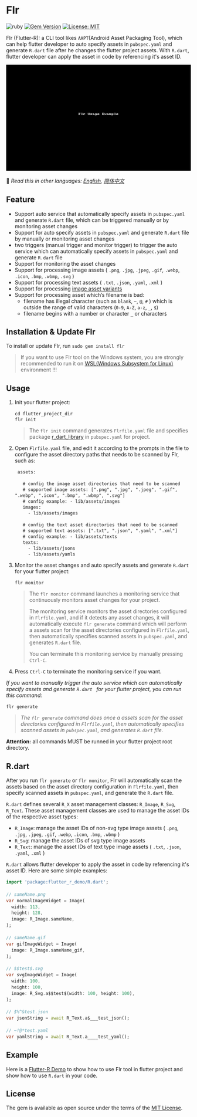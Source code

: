 # Flr

![ruby](https://img.shields.io/badge/language-ruby-orange.svg) [![Gem Version](https://badge.fury.io/rb/flr.svg)](http://badge.fury.io/rb/flr) [![License: MIT](https://img.shields.io/badge/License-MIT-yellow.svg)](https://opensource.org/licenses/MIT)


Flr (Flutter-R): a CLI tool likes `AAPT`(Android Asset Packaging Tool), which can help flutter developer to auto specify assets in `pubspec.yaml` and generate `R.dart` file after he changes the flutter project assets. With `R.dart`,  flutter developer can apply the asset in code by referencing it's asset ID.

![Flr Usage Example](README_Assets/flr-usage-example.gif)


📖 *Read this in other languages: [English](README.md),  [简体中文](README.zh-cn.md)*

## Feature

- Support auto service that automatically specify assets in `pubspec.yaml` and generate  `R.dart` file,  which can be triggered manually or by monitoring asset changes
- Support for auto specify assets in `pubspec.yaml` and generate  `R.dart` file by manually or monitoring asset changes
-  two triggers (manual trigger and monitor trigger) to trigger the auto service which can automatically specify assets in `pubspec.yaml` and generate  `R.dart` file
- Support for monitoring the asset changes
- Support for processing image assets ( `.png`, `.jpg`, `.jpeg`, `.gif`, `.webp`, `.icon`, `.bmp`, `.wbmp`, `.svg` ) 
- Support for processing text assets ( `.txt`, `.json`, `.yaml`, `.xml` ) 
- Support for processing [image asset variants](https://flutter.dev/docs/development/ui/assets-and-images#asset-variants)
- Support for processing asset which’s filename is bad:
   - filename has illegal character (such as  `blank`,  `~`, `@`, `#` ) which is outside the range of  valid characters (`0-9`, `A-Z`, `a-z`, `_`,  `$`)
   - filename begins with a number or character `_`  or character`$`
   

## Installation & Update Flr

To install or update Flr, run `sudo gem install flr`

> If you want to use Flr tool on the Windows system, you are strongly recommended to run it on [WSL(Windows Subsystem for Linux)](https://docs.microsoft.com/en-us/windows/wsl/install-win10) environment !!! 

## Usage

1. Init your flutter project:

    ```
    cd flutter_project_dir
    flr init
    ```
    
    > The `flr init` command generates `Flrfile.yaml` file and specifies package [r_dart_library](https://github.com/YK-Unit/r_dart_library) in `pubspec.yaml` for project.
    
2. Open `Flrfile.yaml` file, and edit it according to the prompts in the file to configure the asset directory paths that needs to be scanned by Flr, such as:

   ```
    assets:
    
      # config the image asset directories that need to be scanned
      # supported image assets: [".png", ".jpg", ".jpeg", ".gif", ".webp", ".icon", ".bmp", ".wbmp", ".svg"]
      # config example: - lib/assets/images
      images:
        - lib/assets/images
    
      # config the text asset directories that need to be scanned
      # supported text assets: [".txt", ".json", ".yaml", ".xml"]
      # config example: - lib/assets/texts
      texts:
        - lib/assets/jsons
        - lib/assets/yamls
   ```

3. Monitor the asset changes and auto specify assets and generate `R.dart` for your flutter project:

     ```shell
     flr monitor
     ```

     > The `flr monitor` command launches a monitoring service that continuously monitors asset changes for your project. 
     >
     > The monitoring service monitors the asset directories configured in `Flrfile.yaml`, and if it detects any asset changes, it will automatically execute `flr generate` command which will perform a assets scan for the asset directories configured in `Flrfile.yaml`, then automatically specifies scanned assets in `pubspec.yaml`, and generates `R.dart` file. 
     >
     > You can terminate this monitoring service by manually pressing `Ctrl-C`.

4. Press `Ctrl-C` to terminate the monitoring service if you want. 



*If you want to manually trigger the auto service which can automatically specify assets and generate `R.dart ` for your flutter project, you can run this command:*  

```shell
flr generate
```
> *The `flr generate` command does once a assets scan for the asset directories configured in `Flrfile.yaml`, then automatically specifies scanned assets in `pubspec.yaml`, and generates `R.dart` file.*



**Attention:**  all commands MUST be runned in your flutter project root directory.

## R.dart

After you run `flr generate` or `flr monitor`, Flr will automatically scan the assets based on the asset directory configuration in `Flrfile.yaml`, then specify scanned assets in `pubspec.yaml`, and generate the `R.dart` file.

`R.dart` defines several `R_X` asset management classes: `R_Image`, `R_Svg`, `R_Text`. These asset management classes are used to manage the asset IDs of the respective asset types:

- `R_Image`: manage the asset IDs of non-svg type image assets ( `.png`, `.jpg`, `.jpeg`, `.gif`, `.webp`, `.icon`, `.bmp`, `.wbmp` )
- `R_Svg`: manage the asset IDs of svg type image assets
- `R_Text`: manage the asset IDs of text type image assets ( `.txt`, `.json`, `.yaml`, `.xml` ) 

`R.dart` allows flutter developer to  apply the asset in code by referencing it's asset ID. Here are some simple examples:

```dart
import 'package:flutter_r_demo/R.dart';

// sameName.png
var normalImageWidget = Image(
  width: 113,
  height: 128,
  image: R_Image.sameName,
);

// sameName.gif
var gifImageWidget = Image(
  image: R_Image.sameName_gif,
);

// $$test$.svg
var svgImageWidget = Image(
  width: 100,
  height: 100,
  image: R_Svg.a$$test$(width: 100, height: 100),
);

// $%^&test.json
var jsonString = await R_Text.a$___test_json();

// ~!@*test.yaml
var yamlString = await R_Text.a____test_yaml();

```

## Example

Here is a [Flutter-R Demo](https://github.com/YK-Unit/flutter_r_demo) to show how to use Flr tool in flutter project and show how to use `R.dart` in your code.

## License

The gem is available as open source under the terms of the [MIT License](https://opensource.org/licenses/MIT).
